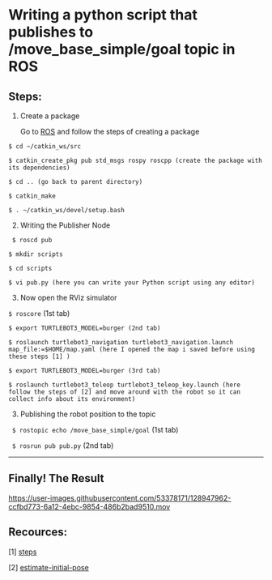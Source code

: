 # Writing a python script that publishes to /move_base_simple/goal topic in ROS

## Steps:
1. Create a package


    Go to [ROS](http://wiki.ros.org/ROS/Tutorials/CreatingPackage) and follow the steps of creating a package
   

  `$ cd ~/catkin_ws/src`

    $ catkin_create_pkg pub std_msgs rospy roscpp (create the package with its dependencies)
  
    $ cd .. (go back to parent directory)

    $ catkin_make

    $ . ~/catkin_ws/devel/setup.bash

2. Writing the Publisher Node
   
  ` $ roscd pub`
   
    $ mkdir scripts
   
    $ cd scripts
    
    $ vi pub.py (here you can write your Python script using any editor) 
   
   
3. Now open the RViz simulator 

  `$ roscore` (1st tab)
    
    $ export TURTLEBOT3_MODEL=burger (2nd tab)
    
    $ roslaunch turtlebot3_navigation turtlebot3_navigation.launch map_file:=$HOME/map.yaml (here I opened the map i saved before using these steps [1] )

    $ export TURTLEBOT3_MODEL=burger (3rd tab)
    
    $ roslaunch turtlebot3_teleop turtlebot3_teleop_key.launch (here follow the steps of [2] and move around with the robot so it can collect info about its environment) 

3. Publishing the robot position to the topic 

 ` $ rostopic echo /move_base_simple/goal` (1st tab)
 
 ` $ rosrun pub pub.py` (2nd tab)
 
 ---
 
## Finally! The Result

https://user-images.githubusercontent.com/53378171/128947962-ccfbd773-6a12-4ebc-9854-486b2bad9510.mov


  

## Recources:
[1] [steps](https://github.com/raghdutionn/AI-and-robotics/blob/main/2nd%20Task/2.1%20Turtlebot3%20with%20SLAM%20approach.md)

[2] [estimate-initial-pose](https://emanual.robotis.com/docs/en/platform/turtlebot3/nav_simulation/#estimate-initial-pose)

